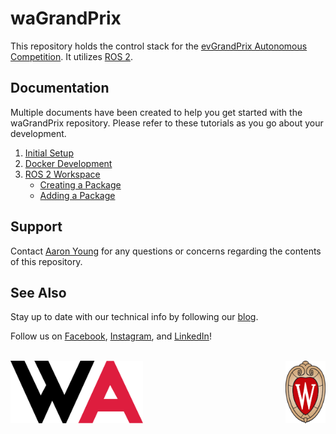 # waGrandPrix

This repository holds the control stack for the [evGrandPrix Autonomous Competition](https://evgrandprix.org/autonomous/). It utilizes [ROS 2](https://docs.ros.org/en/foxy/index.html).

## Documentation

Multiple documents have been created to help you get started with the waGrandPrix repository. Please refer to these tutorials as you go about your development.

1. [Initial Setup](docs/initial-setup.md)
2. [Docker Development](docs/docker-development.md)
3. [ROS 2 Workspace](docs/ros2/ros2-workspace.md)
   * [Creating a Package](docs/ros2/creating-a-package.md)
   * [Adding a Package](docs/ros2/adding-a-package.md)

## Support

Contact [Aaron Young](mailto:aryoung5@wisc.edu) for any questions or concerns regarding the contents of this repository.

## See Also

Stay up to date with our technical info by following our [blog](https://www.wisconsinautonomous.org/blog).

Follow us on [Facebook](https://www.facebook.com/wisconsinautonomous/), [Instagram](https://www.instagram.com/wisconsinautonomous/), and [LinkedIn](https://www.linkedin.com/company/wisconsin-autonomous/about/)!

<br>

<div>
	<img src="https://github.com/WisconsinAutonomous/wa-resources/blob/master/Images/WA.png?raw=true" alt="Wisconsin Autonomous Logo" class="readme-img" height="100px">  
	<img src="https://github.com/WisconsinAutonomous/wa-resources/blob/master/Images/UWCrest.png?raw=true" alt="University of Wisconsin - Madison Crest" class="readme-img" height="100px" align="right">
</div>
